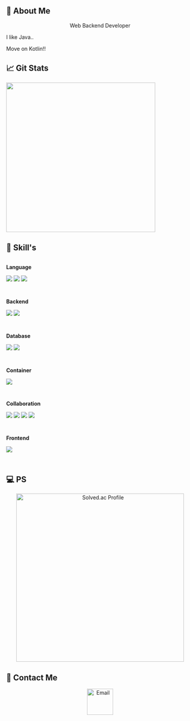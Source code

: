 <!--
**kmdy7991/kmdy7991** is a ✨ _special_ ✨ repository because its `README.md` (this file) appears on your GitHub profile.

Here are some ideas to get you started:

- 🔭 I’m currently working on ...
- 🌱 I’m currently learning ...
- 👯 I’m looking to collaborate on ...
- 🤔 I’m looking for help with ...
- 💬 Ask me about ...
- 📫 How to reach me: ...
- 😄 Pronouns: ...
- ⚡ Fun fact: ...
-->
<h2> 🙋 About Me </h2>

<p align="center">
Web Backend Developer
</p>

<p>
I like Java..

Move on Kotlin!!

</p>

<h2> 📈 Git Stats </h2>

<img src="https://github-readme-stats.vercel.app/api?username=kmdy7991&show_icons=true&theme=vue-dark" width="400px"/>

<h2> 🚀 Skill's </h2>

<div style="display:flex; flex-direction:column; align-items:flex-start;">
    <!-- Language -->
    <p><strong>Language</strong>
    <div>
        <img src="https://img.shields.io/badge/Java-007396?style=for-the-badge&logo=Java&logoColor=white"> 
        <img src="https://img.shields.io/badge/python-3776AB?style=for-the-badge&logo=python&logoColor=white"> 
        <img src="https://img.shields.io/badge/JavaScript-F7DF1E?style=for-the-badge&logo=javascript&logoColor=black">
    </div>
    </p>
    <!-- Backend -->
    <p><strong>Backend</strong>
    <div>
        <img src="https://img.shields.io/badge/Spring Boot-6DB33F?style=for-the-badge&logo=spring boot&logoColor=white">
        <img src="https://img.shields.io/badge/fastapi-009688?style=for-the-badge&logo=fastapi&logoColor=white">
    </div>
    </p>
    <!-- Database -->
    <p><strong>Database</strong>
    <div>
        <img src="https://img.shields.io/badge/mysql-4479A1?style=for-the-badge&logo=mysql&logoColor=white">
        <img src="https://img.shields.io/badge/mongodb-47A248?style=for-the-badge&logo=mongodb&logoColor=white">
    </div>
    </p>
    <!-- Container -->
    <p><strong>Container</strong>
    <div>
        <img src="https://img.shields.io/badge/Docker-2496ED?style=for-the-badge&logo=docker&logoColor=white">
    </div>
    </p>
    <!-- Collaboration -->
    <p><strong>Collaboration</strong>
    <div>
    <img src="https://img.shields.io/badge/mattermost-0058CC?style=for-the-badge&logo=mattermost&logoColor=black">
    <img src="https://img.shields.io/badge/jira-0052CC?style=for-the-badge&logo=jira&logoColor=black">
    <img src="https://img.shields.io/badge/Gerrit-EEEEEE?style=for-the-badge&logo=gerrit&logoColor=black">
    <img src="https://img.shields.io/badge/discord-5865F2?style=for-the-badge&logo=discord&logoColor=black">
    </div>
    </p>
    <!-- Frontend -->
    <p><strong>Frontend</strong>
    <div>
        <img src="https://img.shields.io/badge/Vue.js-35495E?style=for-the-badge&logo=vue.js&logoColor=4FC08D">
    </div>
    </p>
</div>

<h2> 💻 PS </h2>
<div align="center">
    <a href="https://solved.ac/dy1024">
      <img src="http://mazassumnida.wtf/api/v2/generate_badge?boj=dy1024" alt="Solved.ac Profile" width="450px"/>
    </a>
</div>
<h2> 📨 Contact Me </h2>

<p align="center">
    <a href="mailto:mnil7991@gmail.com">
        <img src="https://img.shields.io/badge/Email-D14836?style=flat-square&logo=gmail&logoColor=white" alt="Email" width="70px"/>
    </a>
</p>
